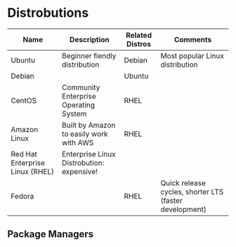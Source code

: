 # Distrobutions

| Name | Description | Related Distros | Comments | 
| ---- | ----------- | --------------- | -------- |
| Ubuntu | Beginner fiendly distribution | Debian | Most popular Linux distribution |
| Debian | | Ubuntu |
| CentOS | Community Enterprise Operating System | RHEL |
| Amazon Linux | Built by Amazon to easily work with AWS | RHEL|
| Red Hat Enterprise Linux (RHEL) | Enterprise Linux Distrobution: expensive! | | |
| Fedora | | RHEL | Quick release cycles, shorter LTS (faster development) |

## Package Managers


